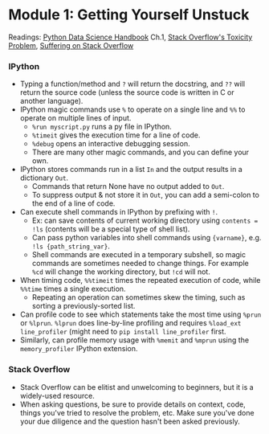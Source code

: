 # Module 1: Getting Yourself Unstuck

Readings: [Python Data Science Handbook](https://learning.oreilly.com/library/view/python-data-science/9781491912126/) Ch.1, [Stack Overflow's Toxicity Problem](https://atom-morgan.github.io/blog/2018-06-07-stackoverflows-toxicity-problem/), [Suffering on Stack Overflow](https://medium.com/@Aprilw/suffering-on-stack-overflow-c46414a34a52)

### IPython

- Typing a function/method and `?` will return the docstring, and `??` will return the source code (unless the source code is written in C or another language).
- IPython magic commands use `%` to operate on a single line and `%%` to operate on multiple lines of input.
  - `%run myscript.py` runs a py file in IPython.
  - `%timeit` gives the execution time for a line of code.
  - `%debug` opens an interactive debugging session.
  - There are many other magic commands, and you can define your own.
- IPython stores commands run in a list `In` and the output results in a dictionary `Out`.
  - Commands that return None have no output added to `Out`.
  - To suppress output & not store it in `Out`, you can add a semi-colon to the end of a line of code.
- Can execute shell commands in IPython by prefixing with `!`.
  - Ex: can save contents of current working directory using `contents = !ls` (contents will be a special type of shell list).
  - Can pass python variables into shell commands using `{varname}`, e.g. `!ls {path_string_var}`.
  - Shell commands are executed in a temporary subshell, so magic commands are sometimes needed to change things. For example `%cd` will change the working directory, but `!cd` will not.
- When timing code, `%%timeit` times the repeated execution of code, while `%%time` times a single execution.
  - Repeating an operation can sometimes skew the timing, such as sorting a previously-sorted list.
- Can profile code to see which statements take the most time using `%prun` or `%lprun`. `%lprun` does line-by-line profiling and requires `%load_ext line_profiler` (might need to `pip install line_profiler` first.
- Similarly, can profile memory usage with `%memit` and `%mprun` using the `memory_profiler` IPython extension.

### Stack Overflow

- Stack Overflow can be elitist and unwelcoming to beginners, but it is a widely-used resource.
- When asking questions, be sure to provide details on context, code, things you've tried to resolve the problem, etc. Make sure you've done your due diligence and the question hasn't been asked previously.